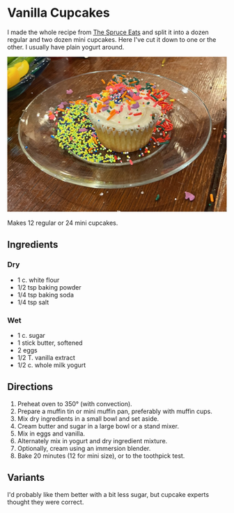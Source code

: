 # Vanilla Cupcakes

I made the whole recipe from [The Spruce Eats](https://www.thespruceeats.com/perfect-vanilla-cupcakes-4120605) and split it into a dozen regular and two dozen mini cupcakes.  Here I've cut it down to one or the other.  I usually have plain yogurt around.

![sprinkled](../images/cupcake.png)

Makes 12 regular or 24 mini cupcakes.

## Ingredients

### Dry

* 1 c. white flour
* 1/2 tsp baking powder
* 1/4 tsp baking soda
* 1/4 tsp salt

### Wet

* 1 c. sugar
* 1 stick butter, softened
* 2 eggs
* 1/2 T. vanilla extract
* 1/2 c. whole milk yogurt

## Directions

1. Preheat oven to 350° (with convection).
2. Prepare a muffin tin or mini muffin pan, preferably with muffin cups.
3. Mix dry ingredients in a small bowl and set aside.
4. Cream butter and sugar in a large bowl or a stand mixer.
5. Mix in eggs and vanilla.
6. Alternately mix in yogurt and dry ingredient mixture.
7. Optionally, cream using an immersion blender.
8. Bake 20 minutes (12 for mini size), or to the toothpick test.

## Variants

I'd probably like them better with a bit less sugar, but cupcake experts thought they were correct.

